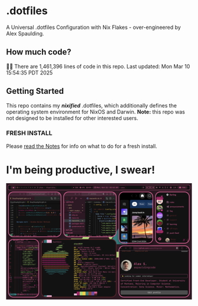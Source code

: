 # .dotfiles
A Universal .dotfiles Configuration with Nix Flakes - over-engineered by Alex Spaulding.

## How much code?
👨‍💻 There are 1,461,396 lines of code in this repo. Last updated: Mon Mar 10 15:54:35 PDT 2025

## Getting Started
This repo contains my ___nixified___ .dotfiles, which additionally defines the operating system environment for NixOS and Darwin.
__Note:__ this repo was not designed to be installed for other interested users.

### FRESH INSTALL
Please [read the Notes](https://github.com/aspauldingcode/.dotfiles/issues/158) for info on what to do for a fresh install.

# I'm being productive, I swear!
![macOS-NIXY](./macOS-NIXY.png)